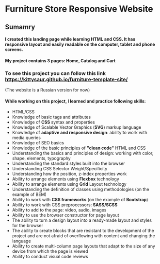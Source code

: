 # Furniture Store Responsive Website

## Sumamry

#### I created this landing page while learning HTML and CSS. It has responsive layout and easily readable on the computer, tablet and phone screens.
#### My project contains 3 pages: Home, Catalog and Cart

### To see this project you can follow this link https://kittysaur.github.io/furniture-template-site/
(The website is a Russian version for now)

#### While working on this project, I learned and practice following skills:
* HTML/CSS
* Knowledge of basic tags and attributes
* Knowledge of **CSS** syntax and properties
* Knowledge of Scalable Vector Graphics (**SVG**) markup language
* Knowledge of **adaptive and responsive design**: ability to work with media queries
* Knowledge of SEO basics
* Knowledge of the basic principles of **"clean code"** HTML and CSS
* Understanding the basics and principles of design: working with color, shape, elements, typography
* Understanding the standard styles built into the browser
* Understanding CSS Selector Weight/Specificity
* Understanding how the position, z-index properties work
* Ability to arrange elements using **Flexbox** technology
* Ability to arrange elements using **Grid** Layout technology
* Understanding the definition of classes using methodologies (on the example of BEM)
* Ability to work with **CSS frameworks** (on the example of **Bootstrap**)
* Ability to work with CSS preprocessors: **SASS/SCSS**
* Ability to add to the page: video, audio, images
* Ability to use the browser constructor for page layout
* The ability to turn a design layout into a ready-made layout and styles for the browser
* The ability to create blocks that are resistant to the development of the project and are not afraid of overflowing with content and changing the language
* Ability to create multi-column page layouts that adapt to the size of any device from which the page is viewed
* Ability to conduct visual code reviews
